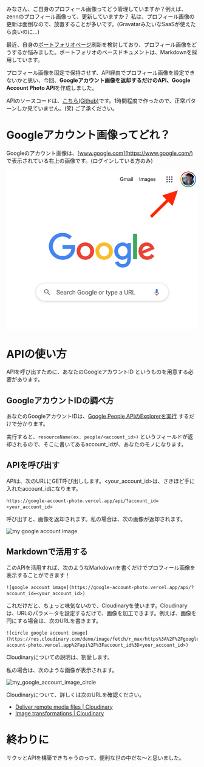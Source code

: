 <!-- 
title: Googleアカウント画像を返却するだけのAPIを作った
date: 2020-12-20T20:00:00+09:00
draft: false
description: 
image: 
icon: 😎
-->

みなさん、ご自身のプロフィール画像ってどう管理していますか？例えば、zennのプロフィール画像って、更新していますか？ 私は、プロフィール画像の更新は面倒なので、放置することが多いです。(GravatarみたいなSaaSが使えたら良いのに...)

最近、自身の[ポートフォリオページ](https://silver-birder.github.io/)刷新を検討しており、プロフィール画像をどうするか悩みました。ポートフォリオのベースドキュメントは、Markdownを採用しています。

プロフィール画像を固定で保持させず、API経由でプロフィール画像を設定できないかと思い、今回、**Googleアカウント画像を返却するだけのAPI、Google Account Photo API**を作成しました。

APIのソースコードは、[こちら(Github)](https://github.com/Silver-birder/Google-Account-Photo-API)です。1時間程度で作ったので、正常パターンしか見ていません。(笑) ご了承ください。

# Googleアカウント画像ってどれ？

Googleのアカウント画像は、[www.google.com](https://www.google.com/) で表示されている右上の画像です。(ログインしている方のみ)

![Google Chrome Home Page](https://github.com/Silver-birder/Google-Account-Photo-API/blob/main/assets/i_want_to_that_image.png?raw=true)

# APIの使い方

APIを呼び出すために、あなたのGoogleアカウントID というものを用意する必要があります。

## GoogleアカウントIDの調べ方

あなたのGoogleアカウントIDは、[Google People APIのExplorerを実行](https://developers.google.com/people/api/rest/v1/people/get?apix_params=%7B%22resourceName%22%3A%22people%2Fme%22%2C%22personFields%22%3A%22photos%22%7D) するだけで分かります。

実行すると、`resourceName(ex. people/<account_id>)` というフィールドが返却されるので、そこに書いてあるaccount_idが、あなたのモノになります。

## APIを呼び出す

APIは、次のURLにGET呼び出しします。<your_account_id>は、さきほど手に入れたaccount_idになります。

```
https://google-account-photo.vercel.app/api/?account_id=<your_account_id>
```

呼び出すと、画像を返却されます。私の場合は、次の画像が返却されます。

![my google account image](https://google-account-photo.vercel.app/api/?account_id=101722346324226588907)

## Markdownで活用する

このAPIを活用すれば、次のようなMarkdownを書くだけでプロフィール画像を表示することができます！

```
![google account image](https://google-account-photo.vercel.app/api/?account_id=<your_account_id>)
```

これだけだと、ちょっと味気ないので、Cloudinaryを使います。Cloudinaryは、URLのパラメータを設定するだけで、画像を加工できます。例えば、画像を円にする場合は、次のURLを書きます。

```
![circle google account image](https://res.cloudinary.com/demo/image/fetch/r_max/https%3A%2F%2Fgoogle-account-photo.vercel.app%2Fapi%2F%3Faccount_id%3D<your_account_id>)
```

Cloudinaryについての説明は、割愛します。

私の場合は、次のような画像が表示されます。

![my_google_account_image_circle](https://res.cloudinary.com/demo/image/fetch/r_max/https%3A%2F%2Fgoogle-account-photo.vercel.app%2Fapi%2F%3Faccount_id%3D101722346324226588907)

Cloudinaryについて、詳しくは次のURLを確認ください。

* [Deliver remote media files | Cloudinary](https://cloudinary.com/documentation/fetch_remote_images)
* [Image transformations | Cloudinary](https://cloudinary.com/documentation/image_transformations)

# 終わりに

サクッとAPIを構築できちゃうのって、便利な世の中だな〜と思いました。
